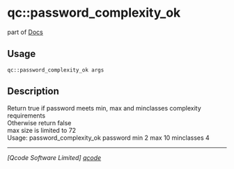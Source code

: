 qc::password_complexity_ok
==========================

part of [Docs](.)

Usage
-----
`qc::password_complexity_ok args`

Description
-----------
Return true if password meets min, max and minclasses complexity requirements<br/>Otherwise return false<br/>max size is limited to 72<br/>Usage: password_complexity_ok password min 2 max 10 minclasses 4

----------------------------------
*[Qcode Software Limited] [qcode]*

[qcode]: http://www.qcode.co.uk "Qcode Software"